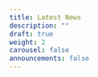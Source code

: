 ```yaml
---
title: Latest News
description: ""
draft: true
weight: 2
carousel: false
announcements: false
---
```

